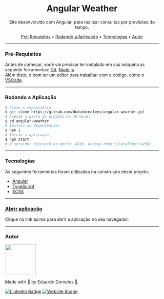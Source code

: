 <h1 align="center">Angular Weather</h1>

<p align="center">Site desenvolvido com Angular, para realizar consultas por previsões do tempo.<p>

<p align="center">
    <a href="#pre-requisitos">Pré-Requisitos</a> •
    <a href="#rodando-a-aplicacao">Rodando a Aplicação</a> •
    <a href="#tecnologias">Tecnologias</a> •
    <a href="#autor">Autor</a>
<p>

---

<h3 id="pre-requisitos">Pré-Requisitos</h3>
Antes de começar, você vai precisar ter instalado em sua máquina as seguinte ferramentas: <a href="https://git-scm.com" target="_blank">Git</a>, <a href="https://nodejs.org/en/" target="_blank">Node.js</a>. <br>
Além disto, é bom ter um editor para trabalhar com o código, como o <a href="https://code.visualstudio.com/" target="_blank">VSCode</a>.

---

<h3 id="rodando-a-aplicacao">Rodando a Aplicação</h3>

```bash
# Clone o repositório
$ git clone https://github.com/dududornelees/angular-weather.git
# Acesse a pasta do projeto no terminal
$ cd angular-weather
# Instale as dependências
$ npm i
# Inicie a aplicação
$ npm start
# O servidor iniciará na porta: 4200. Acesse http://localhost:4200/
```

---

<h3 id="tecnologias">Tecnologias</h3>
As seguintes ferramentas foram utilizadas na construção deste projeto:

-   [Angular](https://angular.io/)
-   [TypeScript](https://www.typescriptlang.org/)
-   [SCSS](https://sass-lang.com/)

---

<h3><a target="_blank" href="https://angular-weather-nu.vercel.app/weather">Abrir aplicação</a></h3>
<p>Clique no link acima para abrir a aplicação no seu navegador.</p>

---

<h3 id="autor">Autor</h3>
<img src="https://avatars.githubusercontent.com/dududornelees" height="100" />

Made with 💙 by Eduardo Dorneles 👋.

[![LinkedIn Badge](https://img.shields.io/badge/LinkedIn-0077B5?style=for-the-badge&logo=linkedin&logoColor=white)](https://www.linkedin.com/in/dududornelees/) [![Website Badge](https://img.shields.io/badge/website-14141C?style=for-the-badge&logo=About.me&logoColor=white)](https://dududornelees.com.br/)
